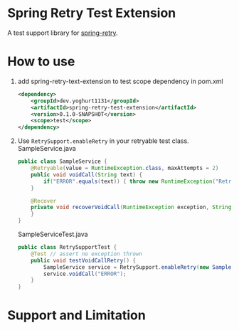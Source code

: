 # Spring Retry Test Extension

A test support library for [spring-retry](https://github.com/spring-projects/spring-retry).

# How to use

1. add spring-retry-text-extension to test scope dependency in pom.xml
    ```xml
    <dependency>
        <groupId>dev.yoghurt1131</groupId>
        <artifactId>spring-retry-test-extension</artifactId>
        <version>0.1.0-SNAPSHOT</version>
        <scope>test</scope>
    </dependency>
    ```
2. Use `RetrySupport.enableRetry` in your retryable test class. 
    SampleService.java
    ```java
    public class SampleService {
        @Retryable(value = RuntimeException.class, maxAttempts = 2)
        public void voidCall(String text) {
            if("ERROR".equals(text)) { throw new RuntimeException("Retryable Error"); }
        }

        @Recover
        private void recoverVoidCall(RuntimeException exception, String text) {
        }
    }
    ```
    SampleServiceTest.java
    ```java
    public class RetrySupportTest {
        @Test // assert no exception thrown
        public void testVoidCallRetry() {
            SampleService service = RetrySupport.enableRetry(new SampleService());
            service.voidCall("ERROR");
        }
    }
    ```
 
 # Support and Limitation


